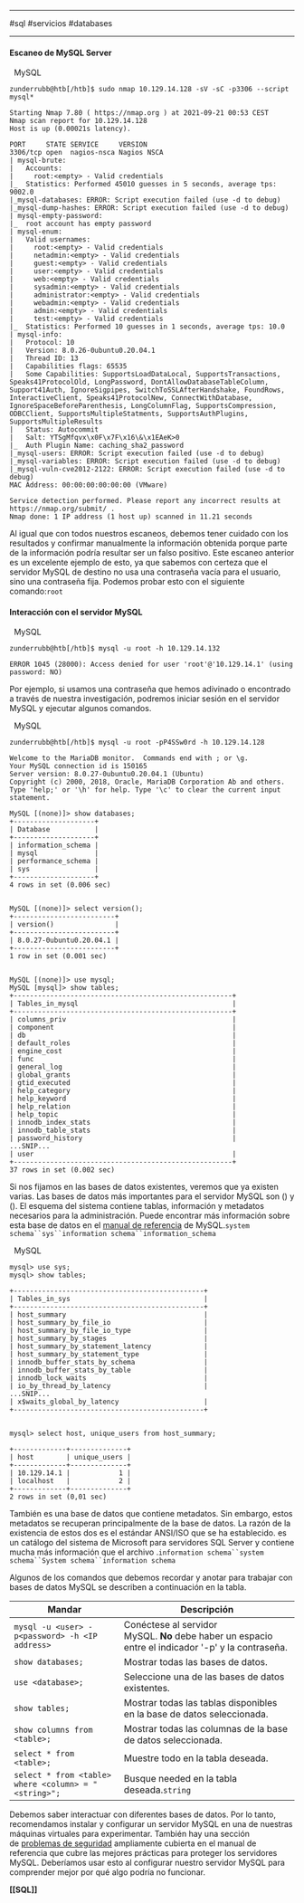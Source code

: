 
-----------

#sql #servicios #databases

---------

#### Escaneo de MySQL Server

  MySQL

```shell-session
zunderrubb@htb[/htb]$ sudo nmap 10.129.14.128 -sV -sC -p3306 --script mysql*

Starting Nmap 7.80 ( https://nmap.org ) at 2021-09-21 00:53 CEST
Nmap scan report for 10.129.14.128
Host is up (0.00021s latency).

PORT     STATE SERVICE     VERSION
3306/tcp open  nagios-nsca Nagios NSCA
| mysql-brute: 
|   Accounts: 
|     root:<empty> - Valid credentials
|_  Statistics: Performed 45010 guesses in 5 seconds, average tps: 9002.0
|_mysql-databases: ERROR: Script execution failed (use -d to debug)
|_mysql-dump-hashes: ERROR: Script execution failed (use -d to debug)
| mysql-empty-password: 
|_  root account has empty password
| mysql-enum: 
|   Valid usernames: 
|     root:<empty> - Valid credentials
|     netadmin:<empty> - Valid credentials
|     guest:<empty> - Valid credentials
|     user:<empty> - Valid credentials
|     web:<empty> - Valid credentials
|     sysadmin:<empty> - Valid credentials
|     administrator:<empty> - Valid credentials
|     webadmin:<empty> - Valid credentials
|     admin:<empty> - Valid credentials
|     test:<empty> - Valid credentials
|_  Statistics: Performed 10 guesses in 1 seconds, average tps: 10.0
| mysql-info: 
|   Protocol: 10
|   Version: 8.0.26-0ubuntu0.20.04.1
|   Thread ID: 13
|   Capabilities flags: 65535
|   Some Capabilities: SupportsLoadDataLocal, SupportsTransactions, Speaks41ProtocolOld, LongPassword, DontAllowDatabaseTableColumn, Support41Auth, IgnoreSigpipes, SwitchToSSLAfterHandshake, FoundRows, InteractiveClient, Speaks41ProtocolNew, ConnectWithDatabase, IgnoreSpaceBeforeParenthesis, LongColumnFlag, SupportsCompression, ODBCClient, SupportsMultipleStatments, SupportsAuthPlugins, SupportsMultipleResults
|   Status: Autocommit
|   Salt: YTSgMfqvx\x0F\x7F\x16\&\x1EAeK>0
|_  Auth Plugin Name: caching_sha2_password
|_mysql-users: ERROR: Script execution failed (use -d to debug)
|_mysql-variables: ERROR: Script execution failed (use -d to debug)
|_mysql-vuln-cve2012-2122: ERROR: Script execution failed (use -d to debug)
MAC Address: 00:00:00:00:00:00 (VMware)

Service detection performed. Please report any incorrect results at https://nmap.org/submit/ .
Nmap done: 1 IP address (1 host up) scanned in 11.21 seconds
```

Al igual que con todos nuestros escaneos, debemos tener cuidado con los resultados y confirmar manualmente la información obtenida porque parte de la información podría resultar ser un falso positivo. Este escaneo anterior es un excelente ejemplo de esto, ya que sabemos con certeza que el servidor MySQL de destino no usa una contraseña vacía para el usuario, sino una contraseña fija. Podemos probar esto con el siguiente comando:`root`

#### Interacción con el servidor MySQL

  MySQL

```shell-session
zunderrubb@htb[/htb]$ mysql -u root -h 10.129.14.132

ERROR 1045 (28000): Access denied for user 'root'@'10.129.14.1' (using password: NO)
```

Por ejemplo, si usamos una contraseña que hemos adivinado o encontrado a través de nuestra investigación, podremos iniciar sesión en el servidor MySQL y ejecutar algunos comandos.

  MySQL

```shell-session
zunderrubb@htb[/htb]$ mysql -u root -pP4SSw0rd -h 10.129.14.128

Welcome to the MariaDB monitor.  Commands end with ; or \g.
Your MySQL connection id is 150165
Server version: 8.0.27-0ubuntu0.20.04.1 (Ubuntu)                                                         
Copyright (c) 2000, 2018, Oracle, MariaDB Corporation Ab and others.                                     
Type 'help;' or '\h' for help. Type '\c' to clear the current input statement.                           
      
MySQL [(none)]> show databases;                                                                          
+--------------------+
| Database           |
+--------------------+
| information_schema |
| mysql              |
| performance_schema |
| sys                |
+--------------------+
4 rows in set (0.006 sec)


MySQL [(none)]> select version();
+-------------------------+
| version()               |
+-------------------------+
| 8.0.27-0ubuntu0.20.04.1 |
+-------------------------+
1 row in set (0.001 sec)


MySQL [(none)]> use mysql;
MySQL [mysql]> show tables;
+------------------------------------------------------+
| Tables_in_mysql                                      |
+------------------------------------------------------+
| columns_priv                                         |
| component                                            |
| db                                                   |
| default_roles                                        |
| engine_cost                                          |
| func                                                 |
| general_log                                          |
| global_grants                                        |
| gtid_executed                                        |
| help_category                                        |
| help_keyword                                         |
| help_relation                                        |
| help_topic                                           |
| innodb_index_stats                                   |
| innodb_table_stats                                   |
| password_history                                     |
...SNIP...
| user                                                 |
+------------------------------------------------------+
37 rows in set (0.002 sec)
```

Si nos fijamos en las bases de datos existentes, veremos que ya existen varias. Las bases de datos más importantes para el servidor MySQL son () y (). El esquema del sistema contiene tablas, información y metadatos necesarios para la administración. Puede encontrar más información sobre esta base de datos en el [manual de referencia](https://dev.mysql.com/doc/refman/8.0/en/system-schema.html#:~:text=The%20mysql%20schema%20is%20the,used%20for%20other%20operational%20purposes) de MySQL.`system schema``sys``information schema``information_schema`

  MySQL

```shell-session
mysql> use sys;
mysql> show tables;  

+-----------------------------------------------+
| Tables_in_sys                                 |
+-----------------------------------------------+
| host_summary                                  |
| host_summary_by_file_io                       |
| host_summary_by_file_io_type                  |
| host_summary_by_stages                        |
| host_summary_by_statement_latency             |
| host_summary_by_statement_type                |
| innodb_buffer_stats_by_schema                 |
| innodb_buffer_stats_by_table                  |
| innodb_lock_waits                             |
| io_by_thread_by_latency                       |
...SNIP...
| x$waits_global_by_latency                     |
+-----------------------------------------------+


mysql> select host, unique_users from host_summary;

+-------------+--------------+                   
| host        | unique_users |                   
+-------------+--------------+                   
| 10.129.14.1 |            1 |                   
| localhost   |            2 |                   
+-------------+--------------+                   
2 rows in set (0,01 sec)  
```

También es una base de datos que contiene metadatos. Sin embargo, estos metadatos se recuperan principalmente de la base de datos. La razón de la existencia de estos dos es el estándar ANSI/ISO que se ha establecido. es un catálogo del sistema de Microsoft para servidores SQL Server y contiene mucha más información que el archivo .`information schema``system schema``System schema``information schema`

Algunos de los comandos que debemos recordar y anotar para trabajar con bases de datos MySQL se describen a continuación en la tabla.

|**Mandar**|**Descripción**|
|---|---|
|`mysql -u <user> -p<password> -h <IP address>`|Conéctese al servidor MySQL. **No** debe haber un espacio entre el indicador '-p' y la contraseña.|
|`show databases;`|Mostrar todas las bases de datos.|
|`use <database>;`|Seleccione una de las bases de datos existentes.|
|`show tables;`|Mostrar todas las tablas disponibles en la base de datos seleccionada.|
|`show columns from <table>;`|Mostrar todas las columnas de la base de datos seleccionada.|
|`select * from <table>;`|Muestre todo en la tabla deseada.|
|`select * from <table> where <column> = "<string>";`|Busque needed en la tabla deseada.`string`|

Debemos saber interactuar con diferentes bases de datos. Por lo tanto, recomendamos instalar y configurar un servidor MySQL en una de nuestras máquinas virtuales para experimentar. También hay una sección de [problemas de seguridad](https://dev.mysql.com/doc/refman/8.0/en/general-security-issues.html) ampliamente cubierta en el manual de referencia que cubre las mejores prácticas para proteger los servidores MySQL. Deberíamos usar esto al configurar nuestro servidor MySQL para comprender mejor por qué algo podría no funcionar.


**[[SQL]]**